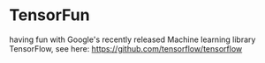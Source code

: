 # TensorFun
having fun with Google's recently released Machine learning library TensorFlow, see here: https://github.com/tensorflow/tensorflow
